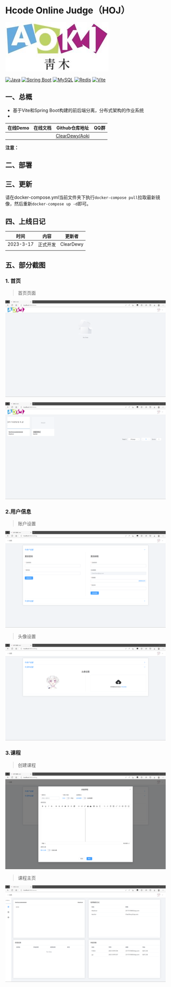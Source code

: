 # Hcode Online Judge（HOJ）

![logo](logo.png)

[![Java](https://img.shields.io/badge/Java-17-informational)](http://openjdk.java.net/)
[![Spring Boot](https://img.shields.io/badge/Spring%20Boot-3.0.6-success)](https://spring.io/projects/spring-boot)
[![MySQL](https://img.shields.io/badge/MySQL-8.0.19-blue)](https://www.mysql.com/)
[![Redis](https://img.shields.io/badge/Redis-5.0.9-red)](https://redis.io/)
[![Vite](https://img.shields.io/badge/Vite-4.0.0-success)](https://cn.vuejs.org/)

## 一、总概

- 基于Vite和Spring Boot构建的前后端分离，分布式架构的作业系统
- 

| 在线Demo | 在线文档 |                   Github仓库地址                    | QQ群 |
| :------: | :------: | :-------------------------------------------------: | :--: |
|          |          | [ClearDewy/Aoki](https://github.com/ClearDewy/Aoki) |      |

**注意：**

## 二、部署

## 三、更新

请在docker-compose.yml当前文件夹下执行`docker-compose pull`拉取最新镜像，然后重新`docker-compose up -d`即可。

## 四、上线日记

| 时间       | 内容     | 更新者   |
| ---------- | -------- | -------- |
| 2023-3-17 | 正式开发 | ClearDewy |
|  |        |          |


## 五、部分截图

### 1. 首页

> 首页页面 

![img](https://raw.githubusercontent.com/ClearDewy/TyporaImg/main/img/202304292152841.png)

![img](https://raw.githubusercontent.com/ClearDewy/TyporaImg/main/img/202304292156923.png)

### 2.用户信息

>   账户设置

![1](https://raw.githubusercontent.com/ClearDewy/TyporaImg/main/img/202304292158039.png)

>   头像设置

![2](https://raw.githubusercontent.com/ClearDewy/TyporaImg/main/img/202304292159765.png)

### 3.课程

>   创建课程

![3](https://raw.githubusercontent.com/ClearDewy/TyporaImg/main/img/202304292200213.png)

>   课程主页

![4](https://raw.githubusercontent.com/ClearDewy/TyporaImg/main/img/202304292200117.png)
